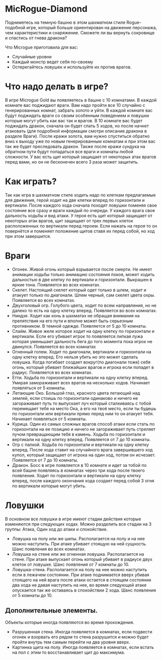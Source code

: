 # MicRogue-Diamond
Подниметесь на темную башню в этом шахматном стиле Rogue-подобной игре, который больше ориентирован на движение персонажа, чем характеристики и снаряжение.
Сможете ли вы вернуть сокровище и спастись от гнева дракона?

Что Microgue приготовила для вас:

- Случайные уровни
- Каждый монстр ведет себя по-своему
- Остерегайтесь ловушек и используйте их против врагов.

# Что надо делать в игре?

В игре Microgue Gold вы появляетесь в башне с 10 комнатами. В каждой комнате вас поджидают враги. Вам надо пройти все 10 случайно с генерированных комнат, забрать золото и уйти. В каждой комнате вас будут поджидать враги со своим особенным поведением и ловушки которые могут убить как вас так и врагов. В 10 комнате вас будет поджидать дракон, сначала он будет спать 5 ходов, но после начнет атаковать (для подробной информации смотри описание дракона в разделе Враги). После кражи золота, вам нужно спуститься обратно вниз к выходу уже по новым генерированным комнатам и при этом вас так же будет преследовать дракон. Также после кражи сундука на обратном пути будут попадаться все враги и комнаты любой сложности. У вас есть щит который защищает от некоторых атак врагов перед вами, но он не бесконечен всего 3 раза может защитить.

# Как играть?

Так как игра в шахматном стиле ходить надо по клеткам предлагаемые для движения, герой ходит на две клетки вперед по горизонтали и вертикали. После каждого хода сначала походят ловушки поменяя свое состояние все сразу и враги каждый по очереди. У каждого врага своя дальность ходьбы и вид атаки. У героя есть щит который защищает от некоторых атак врагов, щит защищает от трех первых клеток расположенных по вертикали перед героем. Если нажать на героя то он повернётся и поменяет положение щитов ставя их перед собой, но ход  при этом завершится.

# Враги

- Огонек. Живой огонь который взрывается после смерти. Не имеет анимации ходьбы только анимацию состояния покоя, может ходить дальностью в две клетку по вертикали и горизонтали. Выкрашен в яркие тона. Появляется во всех комнатах.
- Скелет. Настоящий скелет который одет только в шлем, ходит и атакует только по диагонали. Шлем черный, сам скелет цвета охры. Появляется во всех комнатах.
- Двухголовый огр. Голубого цвета, ходит по всем направления, но не далеко то есть на одну клетку вперед. Появляется во всех комнатах.
- Ниндзя. Ходит как конь в шахматах не обращая внимания на препятствия на его пути и вполне может быть серьезным противником. В темной одежде. Появляется от 5 до 10 комнаты.
- Слайм. Живое желе которое ходит на одну клетку по горизонтали и вертикали. Если его убивает игрок то появляется липкая лужа которая уменьшает дальность бега до того момента пока игрок не двинулся. Появляется во всех комнатах
- Огненный голем. Ходит по диагонали, вертикали и горизонтали на одну клетку вперед. Его нельзя убить но это может сделать ловушка. Когда погибает создает вокруг(по диагонали тоже) себя огонь, который убивает ближайших врагов и игрока если попадет в радиус. Появляется во всех комнатах.
- Етти. Ходьба по горизонтали и вертикали на одну клетку вперед. Умирая замораживает всех врагов на несколько ходов. Начинает появляться от 5 комнаты.
- Летающие Око. Большой глаз, красного цвета летающий над землей, если стоишь по горизонтали одинаково и ничего не загораживает путь то выпускает луч который сталкиваясь с тобой перемещает тебя на место Ока, а его на твоё место, если ты будешь по горизонтали или вертикали прямо перед ним то он атакует тебя. Начинает появляться от 5 комнаты.
- Курица. Один из самых сложных врагов способ атаки если стать по горизонтали на ее позицию и ничего не загораживает путь стреляет лучом превращающим тебя в камень. Ходьба по горизонтали и вертикали на одну клетку вперед. Появляется от 7 до 10 комнаты.
- Огр с палкой. Ходьба по горизонтали и вертикали на одну клетку вперед. После хода ставит на случайного врага завершившего ход купол, который защищает от игрока на один ход, потом он исчезает. Появляется от 7 до 10 комнаты.
- Дракон. Босс в игре появляется в 10 комнате и идет за тобой по всей башне появляясь в комнатах через три хода после твоего появления. Ходит по горизонтали и вертикали на одну клетку вперед, после каждого окончания хода создает перед собой 3 огня по вертикали которые могут убить.

# Ловушки

В основном все ловушки в игре имеют стадии действия которые изменяются при следующих ходах. Можно разделить все стадии на 3 группы: Атака, Один ход до атаки и спокойствие.

- Ловушка на полу или же шипы. Располагается на полу и на нее можно наступить. При атаке убивает стоящую на ней сущность. Шанс появления во всех комнатах.
- Ловушка на стене или же огненная ловушка. Располагается на стене. При атаке выпускает огонь который убивает в радиусе двух клеток от ловушке. Шанс появления от 7 комнаты до 10.
- Ловушка-стена. Располагается на полу на нее можно наступить если в лежачем состоянии. При атаке поднимается вверх убивая стоящего на ней врага после атаки остается в стоящем состоянии два хода не давая наступить на нее, во время следующей атаке опускается так же оставаясь в спокойствии 2 хода. Шанс появления от 5 комнаты до 10.

## Дополнительные элементы.

Объекты которые иногда появляются во время прохождения.

- Разрушенная стена. Иногда появляется в комнатах, если подвести огонек и взорвать его рядом то стена разрушится и можно будет пройти внутрь тем самым перейти на два уровня вверх.
- Картинка щита на полу. Иногда появляется в комнатах, если встать на пол с этим то восстанавливает щит до максимума.
